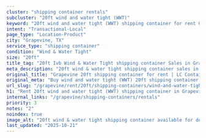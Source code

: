 ```yaml
---
cluster: "shipping container rentals"
subcluster: "20ft wind and water tight (WWT)"
keyword: "20ft wind and water tight (WWT) shipping container for rent Grapevine, TX"
intent: "Transactional-Local"
page_type: "Location-Product"
city: "Grapevine, TX"
service_type: "shipping container"
condition: "Wind & Water Tight"
size: "20ft"
title_tag: "20ft Ivb Wind & Water Tight shipping container Sales in Grapevine | LC Container"
meta_description: "20ft wind & water tight shipping container sales in Grapevine. Fast delivery, competitive pricing. Serving shipping containers area. Quote ID: XO0. Call (214) 524-4168 for your free quote today."
original_title: "Grapevine 20ft shipping container for rent | LC Container"
original_meta: "Buy wind and water tight (WWT) 20ft shipping container rent with local delivery in Grapevine, TX. LC Container — local Since 2003. Request a fast quote today."
url_slug: "/grapevine/rent/20ft/shipping-containers/wind-and-water-tight-wwt"
h1: "Rent 20ft wind and water tight (WWT) shipping container in Grapevine"
internal_links: "/grapevine/shipping-containers/rentals"
priority: 3
notes: "2"
noindex: true
image_alt: "20ft wind & water tight shipping container available for delivery in Grapevine"
last_updated: "2025-10-21"
---
```


<!-- TODO: Add unique city/inventory copy, images, and internal links here. -->
